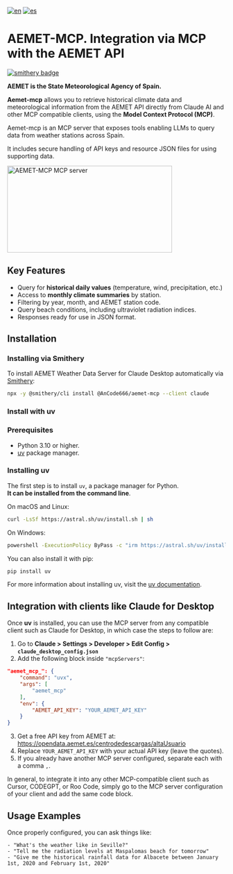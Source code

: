 [![en](https://img.shields.io/badge/lang-en-red.svg)](README.md)
[![es](https://img.shields.io/badge/lang-es-yellow.svg)](README_es.md)

# AEMET-MCP. Integration via MCP with the AEMET API

[![smithery badge](https://smithery.ai/badge/@AnCode666/aemet-mcp)](https://smithery.ai/server/@AnCode666/aemet-mcp)

**AEMET is the State Meteorological Agency of Spain.**

**Aemet-mcp** allows you to retrieve historical climate data and meteorological information from the AEMET API directly from Claude AI and other MCP compatible clients, using the **Model Context Protocol (MCP)**.

Aemet-mcp is an MCP server that exposes tools enabling LLMs to query data from weather stations across Spain.

It includes secure handling of API keys and resource JSON files for using supporting data.

<a href="https://glama.ai/mcp/servers/@AnCode666/aemet-mcp">
  <img width="380" height="200" src="https://glama.ai/mcp/servers/@AnCode666/aemet-mcp/badge" alt="AEMET-MCP MCP server" />
</a>

## Key Features

- Query for **historical daily values** (temperature, wind, precipitation, etc.)
- Access to **monthly climate summaries** by station.
- Filtering by year, month, and AEMET station code.
- Query beach conditions, including ultraviolet radiation indices.
- Responses ready for use in JSON format.

## Installation

### Installing via Smithery

To install AEMET Weather Data Server for Claude Desktop automatically via [Smithery](https://smithery.ai/server/@AnCode666/aemet-mcp):

```bash
npx -y @smithery/cli install @AnCode666/aemet-mcp --client claude
```

### Install with uv

### Prerequisites

- Python 3.10 or higher.
- [uv](https://docs.astral.sh/uv/getting-started/installation/) package manager.

### Installing uv

The first step is to install `uv`, a package manager for Python.  
**It can be installed from the command line**.

On macOS and Linux:

```bash
curl -LsSf https://astral.sh/uv/install.sh | sh
```

On Windows:  

```bash
powershell -ExecutionPolicy ByPass -c "irm https://astral.sh/uv/install.ps1 | iex"
```

You can also install it with pip:  

```bash
pip install uv
```

For more information about installing uv, visit the [uv documentation](https://docs.astral.sh/uv/getting-started/installation/).

## Integration with clients like Claude for Desktop

Once **uv** is installed, you can use the MCP server from any compatible client such as Claude for Desktop, in which case the steps to follow are:

1. Go to **Claude > Settings > Developer > Edit Config > `claude_desktop_config.json`**
2. Add the following block inside `"mcpServers"`:

```json
"aemet_mcp_": {
    "command": "uvx",
    "args": [
        "aemet_mcp"
    ],
    "env": {
        "AEMET_API_KEY": "YOUR_AEMET_API_KEY"
    }
}
```

3. Get a free API key from AEMET at: <https://opendata.aemet.es/centrodedescargas/altaUsuario>
4. Replace `YOUR_AEMET_API_KEY` with your actual API key (leave the quotes).
5. If you already have another MCP server configured, separate each with a comma `,`.

In general, to integrate it into any other MCP-compatible client such as Cursor, CODEGPT, or Roo Code, simply go to the MCP server configuration of your client and add the same code block.

## Usage Examples

Once properly configured, you can ask things like:

```
- "What's the weather like in Seville?"
- "Tell me the radiation levels at Maspalomas beach for tomorrow"
- "Give me the historical rainfall data for Albacete between January 1st, 2020 and February 1st, 2020"
```
